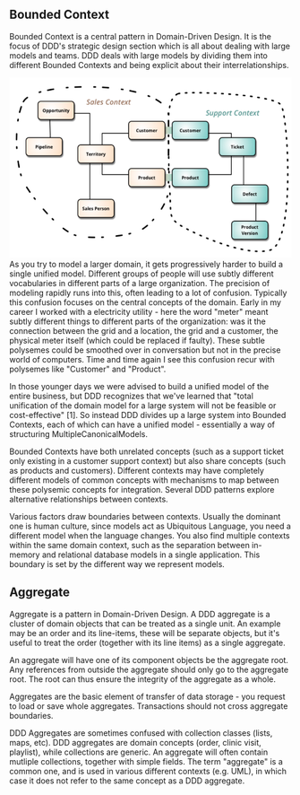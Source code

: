 ## Bounded Context
Bounded Context is a central pattern in Domain-Driven Design. 
It is the focus of DDD's strategic design section which is all about dealing with large models 
and teams. DDD deals with large models by dividing them into different Bounded Contexts 
and being explicit about their interrelationships.

![img.png](bounded_context.png)
As you try to model a larger domain, it gets progressively harder to build a single unified model. Different groups of people will use subtly different vocabularies in different parts of a large organization. The precision of modeling rapidly runs into this, often leading to a lot of confusion. Typically this confusion focuses on the central concepts of the domain. Early in my career I worked with a electricity utility - here the word "meter" meant subtly different things to different parts of the organization: was it the connection between the grid and a location, the grid and a customer, the physical meter itself (which could be replaced if faulty). These subtle polysemes could be smoothed over in conversation but not in the precise world of computers. Time and time again I see this confusion recur with polysemes like "Customer" and "Product".

In those younger days we were advised to build a unified model of the entire business, but DDD recognizes that we've learned that "total unification of the domain model for a large system will not be feasible or cost-effective" [1]. So instead DDD divides up a large system into Bounded Contexts, each of which can have a unified model - essentially a way of structuring MultipleCanonicalModels.

Bounded Contexts have both unrelated concepts (such as a support ticket only existing in a customer support context) but also share concepts (such as products and customers). Different contexts may have completely different models of common concepts with mechanisms to map between these polysemic concepts for integration. Several DDD patterns explore alternative relationships between contexts.

Various factors draw boundaries between contexts. Usually the dominant one is human culture, since models act as Ubiquitous Language, you need a different model when the language changes. You also find multiple contexts within the same domain context, such as the separation between in-memory and relational database models in a single application. This boundary is set by the different way we represent models.




## Aggregate

Aggregate is a pattern in Domain-Driven Design. A DDD aggregate is a cluster of domain objects
that can be treated as a single unit. An example may be an order and its line-items,
these will be separate objects, but it's useful to treat the order (together with its line items) 
as a single aggregate.

An aggregate will have one of its component objects be the aggregate root. 
Any references from outside the aggregate should only go to the aggregate root. 
The root can thus ensure the integrity of the aggregate as a whole.

Aggregates are the basic element of transfer of data storage - you request to load or save 
whole aggregates. Transactions should not cross aggregate boundaries.

DDD Aggregates are sometimes confused with collection classes (lists, maps, etc). 
DDD aggregates are domain concepts (order, clinic visit, playlist), 
while collections are generic. An aggregate will often contain mutliple collections, 
together with simple fields. The term "aggregate" is a common one, 
and is used in various different contexts (e.g. UML), in which case it does not refer
to the same concept as a DDD aggregate.
